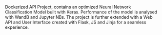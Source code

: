 Dockerized API Project, contains an optimized Neural Network Classification Model built with Keras. Performance of the model is analysed with WandB and Jupyter NBs. The project is further extended with a Web API and User Interface created with Flask, JS and Jinja for a seamless experience.
